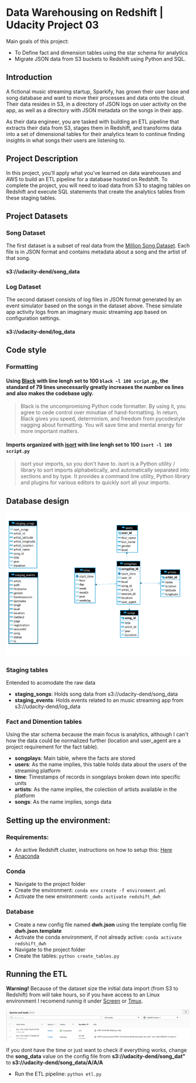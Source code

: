 # Data Warehousing on Redshift | Udacity Project 03

Main goals of this project:  
- To Define fact and dimension tables using the star schema for analytics
- Migrate JSON data from S3 buckets to Redshift using Python and SQL.

## Introduction
A fictional music streaming startup, Sparkify, has grown their user base and song database and want to move their processes and data onto the cloud. Their data resides in S3, in a directory of JSON logs on user activity on the app, as well as a directory with JSON metadata on the songs in their app.

As their data engineer, you are tasked with building an ETL pipeline that extracts their data from S3, stages them in Redshift, and transforms data into a set of dimensional tables for their analytics team to continue finding insights in what songs their users are listening to.

## Project Description

In this project, you'll apply what you've learned on data warehouses and AWS to build an ETL pipeline for a database hosted on Redshift. To complete the project, you will need to load data from S3 to staging tables on Redshift and execute SQL statements that create the analytics tables from these staging tables.

## Project Datasets

### Song Dataset 

The first dataset is a subset of real data from the [Million Song Dataset](http://millionsongdataset.com/). 
Each file is in JSON format and contains metadata about a song and the artist of that song.

#### s3://udacity-dend/song_data

### Log Dataset
The second dataset consists of log files in JSON format generated by an event simulator based on the songs in the dataset above. These simulate app activity logs from an imaginary music streaming app based on configuration settings.

#### s3://udacity-dend/log_data

## Code style

### Formatting 
#### Using [Black](https://github.com/psf/black) with line lengh set to 100 `black -l 100 script.py`, the standard of 79 lines unecessarily greatly increases the number os lines and also makes the codebase ugly.

> Black is the uncompromising Python code formatter. By using it, you agree to cede control over minutiae of hand-formatting. In return, Black gives you speed, determinism, and freedom from pycodestyle nagging about formatting. You will save time and mental energy for more important matters.

#### Imports organized with [isort](https://pypi.org/project/isort/) with line lengh set to 100 `isort -l 100 script.py `

> isort your imports, so you don't have to.
> isort is a Python utility / library to sort imports alphabetically, and automatically separated into sections and by type. It provides a command line utility, Python library and plugins for various editors to quickly sort all your imports. 


## Database design

![db_diagram](database_diagram.png)

### Staging tables
Entended to acomodate the raw data

- **staging_songs**: Holds song data from s3://udacity-dend/song_data
- **staging_events**: Holds events related to an music streaming app from s3://udacity-dend/log_data

### Fact and Dimention tables
Using the star schema because the main focus is analytics, although I can't how the data could be normalized further (location and user_agent are a project requirement for the fact table). 

- **songplays**: Main table, where the facts are stored
- **users**: As the name implies, this table holds data about the users of the streaming platform
- **time**: Timestamps of records in songplays broken down into specific units
- **artists**: As the name implies, the colection of artists available in the platform 
- **songs**: As the name implies, songs data


## Setting up the environment:

### Requirements:
- An active Redshift cluster, instructions on how to setup this: [Here](https://docs.aws.amazon.com/redshift/latest/gsg/getting-started.html)
- [Anaconda](https://www.anaconda.com/)

### Conda
- Navigate to the project folder
- Create the environment: `conda env create -f environment.yml`
- Activate the new environment: `conda activate redshift_dwh`

### Database
- Create a new config file named **dwh.json** using the template config file **dwh.json.template**
- Activate the conda environment, if not already active: `conda activate redshift_dwh`
- Navigate to the project folder
- Create the tables: `python create_tables.py`

## Running the ETL
**Warning!** Because of the dataset size the initial data import (from S3 to Redshift) from  will take hours, so if you have access to an Linux environment I recomend runnig it under [Screen](https://linuxize.com/post/how-to-use-linux-screen/) or [Tmux](https://github.com/tmux/tmux/wiki).

![data_ingest](initial_load.png)


If you dont have the time or just want to check if everything works, change the **song_data** value on the config file from **s3://udacity-dend/song_dat"** to **s3://udacity-dend/song_data/A/A/A**

- Run the ETL pipeline: `python etl.py`

